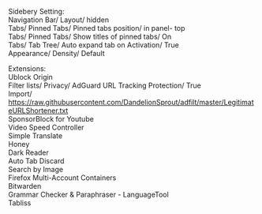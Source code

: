 Sidebery Setting:<br>
  Navigation Bar/ Layout/ hidden<br>
  Tabs/ Pinned Tabs/ Pinned tabs position/ in panel- top<br>
  Tabs/ Pinned Tabs/ Show titles of pinned tabs/ On<br>
  Tabs/ Tab Tree/ Auto expand tab on Activation/ True <br>
  Appearance/ Density/ Default<br>

Extensions:<br>
  Ublock Origin<br>
    Filter lists/ Privacy/ AdGuard URL Tracking Protection/ True<br>
    Import/ https://raw.githubusercontent.com/DandelionSprout/adfilt/master/LegitimateURLShortener.txt <br>
  SponsorBlock for Youtube<br>
  Video Speed Controller<br>
  Simple Translate<br>
  Honey<br>
  Dark Reader<br>
  Auto Tab Discard<br>
  Search by Image<br>
  Firefox Multi-Account Containers<br>
  Bitwarden<br>
  Grammar Checker & Paraphraser - LanguageTool<br>
  Tabliss
